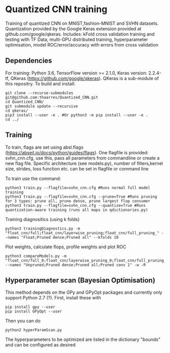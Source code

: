 # Quantized CNN training

Training of quantized CNN on MNIST,fashion-MNIST and SVHN datasets. Quantization provided by the Google Keras extension provided at github.com/google/qkeras.
Includes: kFold cross validation training and testing with TF Data, multi-GPU distributed training, hyperparameter optimisation, model ROC/error/accuracy with errors from cross validation

## Dependencies

For training: Python 3.6, TensorFlow version >= 2.1.0, Keras version: 2.2.4-tf, QKeras (https://github.com/google/qkeras).
QKeras is a sub-module of this repositry. To build and install:
```
git clone --recurse-submodules git@github.com:thaarres/Quantized_CNN.git
cd Quantized_CNN/
git submodule update --recursive
cd qkeras/
pip3 install --user -e . #Or python3 -m pip install --user -e .
cd ../
```

## Training

To train, flags are set using absl.flags (https://abseil.io/docs/python/guides/flags). One flagfile is provided: svhn_cnn.cfg, use this, pass all parameters from commandline or create a new flag file. Specific architecture (see models.py), number of filters,kernel size, strides, loss function etc. can be set in flagfile or command line

To train use the command:

```
python3 train.py --flagfile=svhn_cnn.cfg #Runs normal full model training
python3 train.py --flagfile=svhn_cnn.cfg --prune=True #Runs pruning for 3 types: prune all, prune dense, prune largest flop consumer
python3 train.py --flagfile=svhn_cnn.cfg --quantize=True #Runs quantization-aware training (runs all maps in qdictionaries.py)
```

Training diagnositics (using k folds)

```
python3 trainingDiagnostics.py -m "float_cnn/full;float_cnn/layerwise_pruning;float_cnn/full_pruning_" --names "Float;Pruned dense;Pruned all" --kfolds 10

```
Plot weights, calculate flops, profile weights and plot ROC
```
python3 compareModels.py -m "float_cnn/full_0;float_cnn/layerwise_pruning_0;float_cnn/full_pruning_0;float_cnn/1L_pruning_0" --names "Unpruned;Pruned dense;Pruned all;Pruned conv 1" -w -R 
```

## Hyperparameter scan (Bayesian Optimisation)

This method depends on the GPy and GPyOpt packages and currently only support Python 2.7 (?). First, install these with

```
pip install gpy --user
pip install GPyOpt --user
```
Then you can do 
```
python2 hyperParamScan.py 
```

The hyperparameters to be optimized are listed in  the dictionary "bounds" and can be configured as desired
